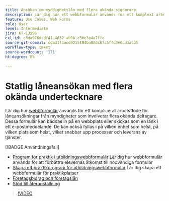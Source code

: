 ```yaml
---
title: Ansökan om myndighetslån med flera okända signerare
description: Lär dig hur ett webbformulär används för ett komplext arbetsflöde för låneansökningar som involverar flera okända deltagare
feature: Use Cases, Web Forms
role: User
level: Intermediate
jira: KT-13596
exl-id: c3da976d-df41-4632-ab9b-c3be3e4a7ffc
source-git-commit: cda31f3acd9215184ba88dcb7c5ffd3e0cd3ac05
workflow-type: tm+mt
source-wordcount: '171'
ht-degree: 0%

---
```


# Statlig låneansökan med flera okända undertecknare

Lär dig hur [webbformulär](../sign-advanced-users/webform.md) används för ett komplicerat arbetsflöde för låneansökningar från myndigheter som involverar flera okända deltagare. Dessa formulär kan bäddas in på en webbplats eller skickas som en länk i ett e-postmeddelande. De kan också fyllas i på vilken enhet som helst, på vilken plats som helst, vilket snabbar upp processer och leverans av tjänster.

[!BADGE Användningsfall]

* [Program för praktik i utbildningswebbformulär](https://experienceleague.adobe.com/docs/document-cloud-learn/sign-learning-hub/expand/recipes/edu/usecase-edu-intern.html?lang=en)
Lär dig hur webbformulär används för att förbättra elevernas åtkomst till nödvändiga formulär
* [Skapa ett praktikprogram för utbildningswebbformulär](https://experienceleague.adobe.com/docs/document-cloud-learn/sign-learning-hub/expand/recipes/edu/usecase-edu-intern-create.html?lang=en)
Lär dig skapa ett webbformulär för praktikplatser
* [Företagsbidrag och företagslån](https://experienceleague.adobe.com/docs/document-cloud-learn/sign-learning-hub/expand/recipes/gov/usecasegovgrants.html?lang=en)
* [Stöd till återanställning](https://experienceleague.adobe.com/docs/document-cloud-learn/sign-learning-hub/expand/recipes/gov/usecasegovreemployment.html?lang=en)

>[!VIDEO](https://video.tv.adobe.com/v/3421619?quality=12&learn=on&hidetitle=true)
